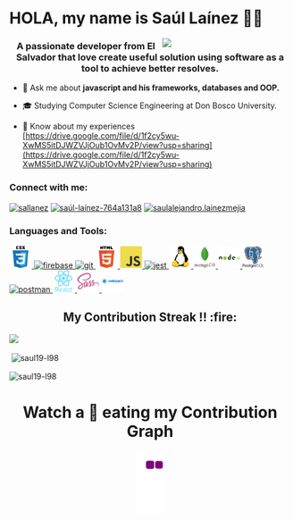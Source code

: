 # HOLA, my name is Saúl Laínez 🙈🙉

<img align='right' src="https://media.giphy.com/media/M9gbBd9nbDrOTu1Mqx/giphy.gif" width="230">

<h3 align="center">A passionate developer from El Salvador that love create useful solution using software as a tool to achieve better resolves.</h3>

- 💬 Ask me about **javascript and his frameworks, databases and OOP.**

- 🎓 Studying Computer Science Engineering at Don Bosco University.

- 📄 Know about my experiences [https://drive.google.com/file/d/1f2cy5wu-XwMS5itDJWZVJjOub1OvMv2P/view?usp=sharing](https://drive.google.com/file/d/1f2cy5wu-XwMS5itDJWZVJjOub1OvMv2P/view?usp=sharing)

<h3 align="left">Connect with me:</h3>
<p align="left">
<a href="https://twitter.com/sallanez" target="blank"><img align="center" src="https://raw.githubusercontent.com/rahuldkjain/github-profile-readme-generator/master/src/images/icons/Social/twitter.svg" alt="sallanez" height="30" width="40" /></a>
<a href="https://linkedin.com/in/saúl-laínez-764a131a8" target="blank"><img align="center" src="https://raw.githubusercontent.com/rahuldkjain/github-profile-readme-generator/master/src/images/icons/Social/linked-in-alt.svg" alt="saúl-laínez-764a131a8" height="30" width="40" /></a>
<a href="https://fb.com/saulalejandro.lainezmejia" target="blank"><img align="center" src="https://raw.githubusercontent.com/rahuldkjain/github-profile-readme-generator/master/src/images/icons/Social/facebook.svg" alt="saulalejandro.lainezmejia" height="30" width="40" /></a>
</p>

<h3 align="left">Languages and Tools:</h3>
<a href="https://www.w3schools.com/css/" target="_blank" rel="noreferrer"> <img src="https://raw.githubusercontent.com/devicons/devicon/master/icons/css3/css3-original-wordmark.svg" alt="css3" width="40" height="40"/> </a> <a href="https://firebase.google.com/" target="_blank" rel="noreferrer"> <img src="https://www.vectorlogo.zone/logos/firebase/firebase-icon.svg" alt="firebase" width="40" height="40"/> </a> <a href="https://git-scm.com/" target="_blank" rel="noreferrer"> <img src="https://www.vectorlogo.zone/logos/git-scm/git-scm-icon.svg" alt="git" width="40" height="40"/> </a> <a href="https://www.w3.org/html/" target="_blank" rel="noreferrer"> <img src="https://raw.githubusercontent.com/devicons/devicon/master/icons/html5/html5-original-wordmark.svg" alt="html5" width="40" height="40"/> </a> <a href="https://developer.mozilla.org/en-US/docs/Web/JavaScript" target="_blank" rel="noreferrer"> <img src="https://raw.githubusercontent.com/devicons/devicon/master/icons/javascript/javascript-original.svg" alt="javascript" width="40" height="40"/> </a> <a href="https://jestjs.io" target="_blank" rel="noreferrer"> <img src="https://www.vectorlogo.zone/logos/jestjsio/jestjsio-icon.svg" alt="jest" width="40" height="40"/> </a> <a href="https://www.linux.org/" target="_blank" rel="noreferrer"> <img src="https://raw.githubusercontent.com/devicons/devicon/master/icons/linux/linux-original.svg" alt="linux" width="40" height="40"/> </a> <a href="https://www.mongodb.com/" target="_blank" rel="noreferrer"> <img src="https://raw.githubusercontent.com/devicons/devicon/master/icons/mongodb/mongodb-original-wordmark.svg" alt="mongodb" width="40" height="40"/> </a> <a href="https://nodejs.org" target="_blank" rel="noreferrer"> <img src="https://raw.githubusercontent.com/devicons/devicon/master/icons/nodejs/nodejs-original-wordmark.svg" alt="nodejs" width="40" height="40"/> </a> <a href="https://www.postgresql.org" target="_blank" rel="noreferrer"> <img src="https://raw.githubusercontent.com/devicons/devicon/master/icons/postgresql/postgresql-original-wordmark.svg" alt="postgresql" width="40" height="40"/> </a> <a href="https://postman.com" target="_blank" rel="noreferrer"> <img src="https://www.vectorlogo.zone/logos/getpostman/getpostman-icon.svg" alt="postman" width="40" height="40"/> </a> <a href="https://reactjs.org/" target="_blank" rel="noreferrer"> <img src="https://raw.githubusercontent.com/devicons/devicon/master/icons/react/react-original-wordmark.svg" alt="react" width="40" height="40"/> </a> <a href="https://sass-lang.com" target="_blank" rel="noreferrer"> <img src="https://raw.githubusercontent.com/devicons/devicon/master/icons/sass/sass-original.svg" alt="sass" width="40" height="40"/> </a> <a href="https://webpack.js.org" target="_blank" rel="noreferrer"> <img src="https://raw.githubusercontent.com/devicons/devicon/d00d0969292a6569d45b06d3f350f463a0107b0d/icons/webpack/webpack-original-wordmark.svg" alt="webpack" width="40" height="40"/> </a> </p>

<h2 align="center">My Contribution Streak !! :fire:</h2>

![](https://activity-graph.herokuapp.com/graph?username=saul19-l98&theme=github)

<p>&nbsp;<img align="center" src="https://github-readme-stats.vercel.app/api?username=saul19-l98&show_icons=true&locale=en&theme=radical&hide=stars,issues" alt="saul19-l98" /></p>

<p><img align="center" src="https://github-readme-stats.vercel.app/api/top-langs?username=saul19-l98&show_icons=true&locale=en&layout=compact&theme=radical&hide=stars,issues" alt="saul19-l98" /></p>

<h1 align = 'Center'>Watch a 🐍 eating my Contribution Graph</h1>
<p align="center">
  <img src="https://github.com/saul19-l98/saul19-l98/blob/output/github-contribution-grid-snake.gif" alt="snake"></center>
</p>
